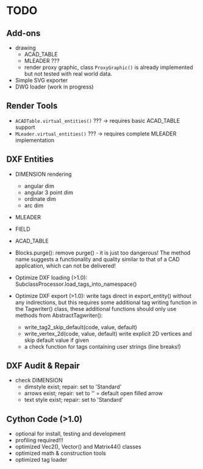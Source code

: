 TODO
====
 
Add-ons
-------

- drawing
    - ACAD_TABLE
    - MLEADER ???
    - render proxy graphic, class `ProxyGraphic()` is already 
      implemented but not tested with real world data.
- Simple SVG exporter
- DWG loader (work in progress)         

Render Tools
------------

- `ACADTable.virtual_entities()` ??? -> requires basic ACAD_TABLE support
- `MLeader.virtual_entities()` ??? -> requires complete MLEADER implementation

DXF Entities
------------

- DIMENSION rendering
    - angular dim
    - angular 3 point dim
    - ordinate dim
    - arc dim
- MLEADER
- FIELD
- ACAD_TABLE

- Blocks.purge(): remove purge() - it is just too dangerous! The method name 
  suggests a functionality and quality similar to that of a CAD application, 
  which can not be delivered!

- Optimize DXF loading (>1.0): SubclassProcessor.load_tags_into_namespace()
- Optimize DXF export (>1.0): write tags direct in export_entity() 
  without any indirections, but this requires some additional tag writing 
  function in the Tagwriter() class, these additional functions should only use 
  methods from AbstractTagwriter():
  - write_tag2_skip_default(code, value, default)
  - write_vertex_2d(code, value, default) write explicit 2D vertices and 
    skip default value if given
  - a check function for tags containing user strings (line breaks!)
  
      
DXF Audit & Repair
------------------

- check DIMENSION
    - dimstyle exist; repair: set to 'Standard'
    - arrows exist; repair: set to '' = default open filled arrow
    - text style exist; repair: set to 'Standard'

Cython Code (>1.0)
------------------

- optional for install, testing and development
- profiling required!!!
- optimized Vec2(), Vector() and Matrix44() classes
- optimized math & construction tools
- optimized tag loader
